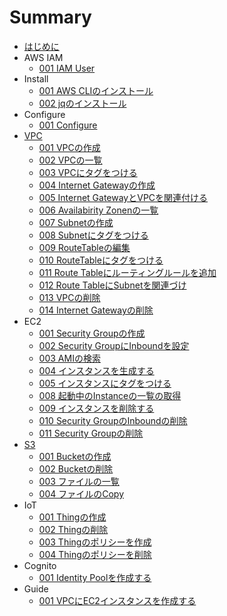 # Summary
* [はじめに](README.md)
* AWS IAM
	* [001 IAM User](iam/001_iamuser.md)
* Install
	* [001 AWS CLIのインストール](install/001_install.md)
	* [002 jqのインストール](install/002_jq.md)
* Configure
	* [001 Configure](configure/001_setting.md)
* [VPC](vpc/README.md)
	* [001 VPCの作成](vpc/001_create_vpc.md)
	* [002 VPCの一覧](vpc/002_describe_vpc.md)
	* [003 VPCにタグをつける](vpc/003_create_tag.md)
	* [004 Internet Gatewayの作成](vpc/004_create_gateway.md)
	* [005 Internet GatewayとVPCを関連付ける](vpc/005_vpc_gateway.md)
	* [006 Availabirity Zonenの一覧](vpc/006_describe_availability_zone.md)
	* [007 Subnetの作成](vpc/007_create_subnet.md)
	* [008 Subnetにタグをつける](vpc/008_create_subnet_tag.md)
	* [009 RouteTableの編集](vpc/009_modify_route_table.md)
	* [010 RouteTableにタグをつける](vpc/010_create_route_table_tag.md)
	* [011 Route Tableにルーティングルールを追加](vpc/011_add_rule.md)
	* [012 Route TableにSubnetを関連づけ](vpc/012_associate_subnet.md)
	* [013 VPCの削除](vpc/013_delete_vpc.md)
	* [014 Internet Gatewayの削除](vpc/014_delete_gateway.md)
* EC2
	* [001 Security Groupの作成](/ec2/001_create_security.md)
	* [002 Security GroupにInboundを設定](/ec2/002_add_inbound.md)
	* [003 AMIの検索](/ec2/003_search_ami.md)
	* [004 インスタンスを生成する](/ec2/004_create_instance.md)
	* [005 インスタンスにタグをつける](/ec2/005_create_instance_tag.md)
	* [008 起動中のInstanceの一覧の取得](/ec2/008_describe.md)
	* [009 インスタンスを削除する](/ec2/009_delete_instance.md)
	* [010 Security GroupのInboundの削除](/ec2/010_del_inbound.md)
	* [011 Security Groupの削除](/ec2/011_delete_security.md)
* [S3](s3/README.md)
	* [001 Bucketの作成](s3/001_make_bucket.md)
	* [002 Bucketの削除](s3/002_remove_bucket.md)
	* [003 ファイルの一覧](s3/003_ls.md)
	* [004 ファイルのCopy](s3/004_copy.md)
* IoT
	* [001 Thingの作成](iot/001_create_thing.md)
	* [002 Thingの削除](iot/002_delete_thing.md)
	* [003 Thingのポリシーを作成](iot/003_create_policy.md)
	* [004 Thingのポリシーを削除](iot/004_delete_policy.md)
* Cognito
	* [001 Identity Poolを作成する](cognito/001_create-identity.md)
* Guide
	* [001 VPCにEC2インスタンスを作成する](guide/001_create_ec2_instance_in_vpc.md)